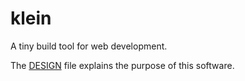 # klein
A tiny build tool for web development.

The [DESIGN](/DESIGN.md) file explains the purpose of this software.
